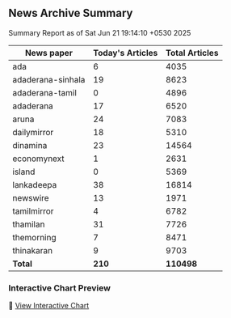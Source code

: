 <!-- @format -->

## News Archive Summary

Summary Report as of Sat Jun 21 19:14:10 +0530 2025

| News paper         | Today's Articles | Total Articles |
|--------------------|------------------|----------------|
| ada               | 6          | 4035        |
| adaderana-sinhala               | 19          | 8623        |
| adaderana-tamil               | 0          | 4896        |
| adaderana               | 17          | 6520        |
| aruna               | 24          | 7083        |
| dailymirror               | 18          | 5310        |
| dinamina               | 23          | 14564        |
| economynext               | 1          | 2631        |
| island               | 0          | 5369        |
| lankadeepa               | 38          | 16814        |
| newswire               | 13          | 1971        |
| tamilmirror               | 4          | 6782        |
| thamilan               | 31          | 7726        |
| themorning               | 7          | 8471        |
| thinakaran               | 9          | 9703        |
| **Total**          | **210**      | **110498** |

### Interactive Chart Preview
🔗 [View Interactive Chart](https://itscharukadeshan.github.io/sl_news_archive_data/news_chart_by_newspaper.html)

